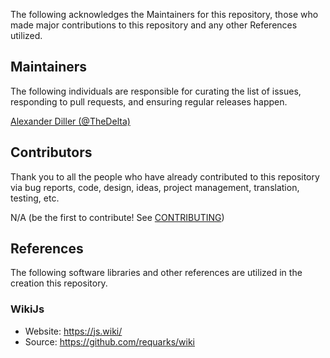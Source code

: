 The following acknowledges the Maintainers for this repository, those who made major contributions to this repository and any other References utilized.

## Maintainers

The following individuals are responsible for curating the list of issues, responding to pull requests, and ensuring regular releases happen.

[Alexander Diller (@TheDelta)](https://github.com/TheDelta)

## Contributors

Thank you to all the people who have already contributed to this repository via bug reports, code, design, ideas, project management, translation, testing, etc.

N/A (be the first to contribute! See [CONTRIBUTING](/CONTRIBUTING.md))

## References

The following software libraries and other references are utilized in the creation this repository.

### WikiJs

- Website: https://js.wiki/
- Source: https://github.com/requarks/wiki
